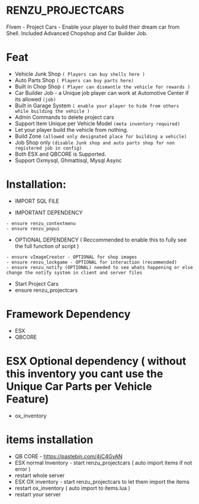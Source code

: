 # RENZU_PROJECTCARS
FIvem - Project Cars - Enable your player to build their dream car from Shell. Included Advanced Chopshop and Car Builder Job.

# Feat
- Vehicle Junk Shop `( Players can buy shells here )`
- Auto Parts Shop `( Players can buy parts here)`
- Built in Chop Shop `( Player can dismantle the vehicle for rewards )`
- Car Builder Job - a Unique job player can work at Automotive Center if its allowed  `(job)`
- Built in Garage System `( enable your player to hide from others while building the vehicle )`
- Admin Commands to delete project cars
- Support Item Unique per Vehicle Model `(meta inventory required)`
- Let your player build the vehicle from nothing.
- Build Zone `(allowed only designated place for building a vehicle)`
- Job Shop only `(disable Junk shop and auto parts shop for non registered job in config)`
- Both ESX and QBCORE is Supported.
- Support Oxmysql, Ghmattisql, Mysql Async



# Installation:
- IMPORT SQL FILE

- IMPORTANT DEPENDENCY
```
- ensure renzu_contextmenu
- ensure renzu_popui
```
- OPTIONAL DEPENDENCY ( Reccommended to enable this to fully see the full function of script )
```
- ensure vImageCreator - OPTIONAL for shop images
- ensure renzu_lockgame - OPTIONAL for interaction (recommended)
- ensure renzu_notify (OPTIONAL) needed to see whats happening or else change the notify system in client and server files
```
- Start Project Cars
- ensure renzu_projectcars

# Framework Dependency 
- ESX
- QBCORE
# ESX Optional dependency ( without this inventory you cant use the Unique Car Parts per Vehicle Feature)
- ox_inventory

# items installation
- QB CORE - https://pastebin.com/4jC4GvAN
- ESX normal Inventory - start renzu_projectcars ( auto import items if not error )
- restart whole server
- ESX OX inventory - start renzu_projectcars to let them import the items
- restart ox_inventory ( auto import to items.lua )
- restart your server
